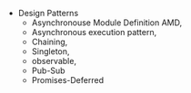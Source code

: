 * Design Patterns
  * Asynchronouse Module Definition AMD, 
  * Asynchronous execution pattern, 
  * Chaining, 
  * Singleton, 
  * observable,
  * Pub-Sub
  * Promises-Deferred
